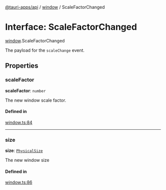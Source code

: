 [@tauri-apps/api](../README.md) / [window](../modules/window.md) / ScaleFactorChanged

# Interface: ScaleFactorChanged

[window](../modules/window.md).ScaleFactorChanged

The payload for the `scaleChange` event.

## Properties

### scaleFactor

 **scaleFactor**: `number`

The new window scale factor.

#### Defined in

[window.ts:84](https://github.com/tauri-apps/tauri/blob/b1d5342/tooling/api/src/window.ts#L84)

___

### size

 **size**: [`PhysicalSize`](../classes/window.PhysicalSize.md)

The new window size

#### Defined in

[window.ts:86](https://github.com/tauri-apps/tauri/blob/b1d5342/tooling/api/src/window.ts#L86)

